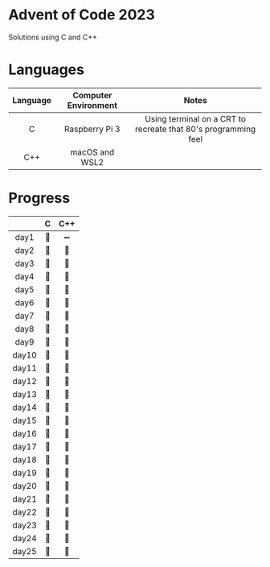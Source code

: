 # Advent of Code 2023

Solutions using C and C++

# Languages

| Language | Computer Environment | Notes |
| :-: | :-: | :-: |
| C | Raspberry Pi 3 | Using terminal on a CRT to recreate that 80's programming feel |
| C++ | macOS and WSL2 |  |

# Progress

|  | C | C++ |
| :-: | :-: | :-: |
| day1 | 🔲 | ➖ |
| day2 | 🔲 | 🔲 |
| day3 | 🔲 | 🔲 |
| day4 | 🔲 | 🔲 |
| day5 | 🔲 | 🔲 |
| day6 | 🔲 | 🔲 |
| day7 | 🔲 | 🔲 |
| day8 | 🔲 | 🔲 |
| day9 | 🔲 | 🔲 |
| day10 | 🔲 | 🔲 |
| day11 | 🔲 | 🔲 |
| day12 | 🔲 | 🔲 |
| day13 | 🔲 | 🔲 |
| day14 | 🔲 | 🔲 |
| day15 | 🔲 | 🔲 |
| day16 | 🔲 | 🔲 |
| day17 | 🔲 | 🔲 |
| day18 | 🔲 | 🔲 |
| day19 | 🔲 | 🔲 |
| day20 | 🔲 | 🔲 |
| day21 | 🔲 | 🔲 |
| day22 | 🔲 | 🔲 |
| day23 | 🔲 | 🔲 |
| day24 | 🔲 | 🔲 |
| day25 | 🔲 | 🔲 |